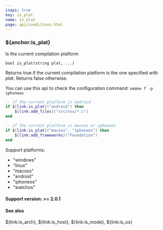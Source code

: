```yaml
---
isapi: true
key: is_plat
name: is_plat
page: api/conditions.html
---
```


### ${anchor:is_plat}

Is the current compilation platform

`bool is_plat(string plat, ...)`

Returns true if the current compilation platform is the one specified with *plat*. Returns false otherwise.

You can use this api to check the configuration command: `xmake f -p iphoneos`

```lua
-- if the current platform is android
if ${link:is_plat}("android") then
    ${link:add_files}("src/xxx/*.c")
end

-- if the current platform is macosx or iphoneos
if ${link:is_plat}("macosx", "iphoneos") then
    ${link:add_frameworks}("Foundation")
end
```

Support platforms:

* "windows"
* "linux"
* "macosx"
* "android"
* "iphoneos"
* "watchos"

#### Support version: >= 2.0.1

#### See also

${link:is_arch}, ${link:is_host}, ${link:is_mode}, ${link:is_os}
